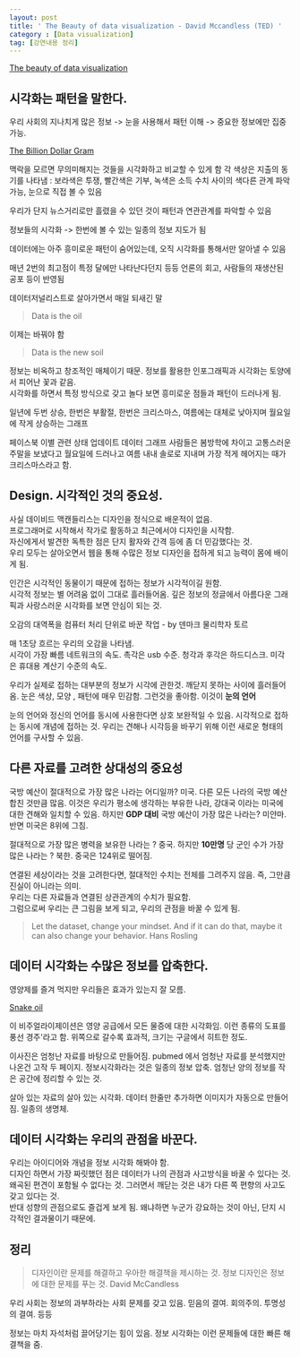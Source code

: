 ```yaml
---
layout: post
title: ' The Beauty of data visualization - David Mccandless (TED) '
category : [Data visualization]
tag: [강연내용 정리]
---
```



[The beauty of data visualization](https://www.ted.com/talks/david_mccandless_the_beauty_of_data_visualization/up-next)


## 시각화는 패턴을 말한다.   
 
우리 사회의 지나치게 많은 정보 -> 눈을 사용해서 패턴 이해 -> 중요한 정보에만 집중 가능. 
   
[The Billion Dollar Gram](https://infobeautiful4.s3.amazonaws.com/2009/08/2552_IIB_Billion-Dollar-Gram-2008.png)

맥락을 모르면 무의미해지는 것들을 시각화하고 비교할 수 있게 함
각 색상은 지출의 동기를 나타냄  : 보라색은 투쟁, 빨간색은 기부, 녹색은 소득
수치 사이의 색다른 관계 파악 가능, 눈으로 직접 볼 수 있음

우리가 단지 뉴스거리로만 흘렸을 수 있던 것이 패턴과 연관관계를 파악할 수 있음

정보들의 시각화 -> 한번에 볼 수 있는 일종의 정보 지도가 됨 

데이터에는 아주 흥미로운 패턴이 숨어있는데, 오직 시각화를 통해서만 알아낼 수 있음

매년 2번의 최고점이 특정 달에만 나타난다던지 등등 
언론의 회고, 사람들의 재생산된 공포 등이 반영됨 

데이터저널리스트로 살아가면서 매일 되새긴 말    

> Data is the oil
 
이제는 바꿔야 함   

> Data is the new soil

정보는 비옥하고 창조적인 매체이기 때문. 정보를 활용한 인포그래픽과 시각화는 토양에서 피어난 꽃과 같음.     
시각화를 하면서 특정 방식으로 갖고 놀다 보면 흥미로운 점들과 패턴이 드러나게 됨.   

일년에 두번 상승, 한번은 부활절, 한번은 크리스마스, 여름에는 대체로 낮아지며 월요일에 작게 상승하는 그래프

페이스북 이별 관련 상태 업데이트 데이터 그래프
사람들은 봄방학에 차이고 고통스러운 주말을 보냈다고 월요일에 드러나고 여름 내내 솔로로 지내며 가장 적게 헤어지는 때가 크리스마스라고 함.   

## Design. 시각적인 것의 중요성.
   
사실 데이비드 맥캔들리스는 디자인을 정식으로 배운적이 없음.    
프로그래머로 시작해서 작가로 활동하고 최근에서야 디자인을 시작함.    
자신에게서 발견한 독특한 점은 단지 활자와 간격 등에 좀 더 민감했다는 것.    
우리 모두는 살아오면서 웹을 통해 수많은 정보 디자인을 접하게 되고 능력이 몸에 배이게 됨.   

인간은 시각적인 동물이기 때문에 접하는 정보가 시각적이길 원함.     
시각적 정보는 별 어려움 없이 그대로 흘러들어옴. 깊은 정보의 정글에서 아름다운 그래픽과 사랑스러운 시각화를 보면 안심이 되는 것.       

오감의 대역폭을 컴퓨터 처리 단위로 바꾼 작업 - by 덴마크 물리학자 토르 

매 1초당 흐르는 우리의 오감을 나타냄.    
시각이 가장 빠름 네트워크의 속도. 촉각은 usb 수준. 청각과 후각은 하드디스크. 미각은 휴대용 계산기 수준의 속도. 
   
우리가 실제로 접하는 대부분의 정보가 시각에 관한것. 깨닫지 못하는 사이에 흘러들어옴. 
눈은 색상, 모양 , 패턴에 매우 민감함. 그런것을 좋아함. 이것이 **눈의 언어**

눈의 언어와 정신의 언어를 동시에 사용한다면 상호 보완적일 수 있음. 
시각적으로 접하는 동시에 개념에 접하는 것. 
우리는 견해나 시각등을 바꾸기 위해 이런 새로운 형태의 언어를 구사할 수 있음.    

## 다른 자료를 고려한 상대성의 중요성 

국방 예산이 절대적으로 가장 많은 나라는 어디일까? 미국. 다른 모든 나라의 국방 예산 합친 것만큼 많음.
이것은 우리가 평소에 생각하는 부유한 나라, 강대국 이라는 미국에 대한 견해와 일치할 수 있음. 
하지만 **GDP 대비** 국방 예산이 가장 많은 나라는? 미얀마. 반면 미국은 8위에 그침. 

절대적으로 가장 많은 병력을 보유한 나라는 ? 중국. 
하지만 **10만명** 당 군인 수가 가장 많은 나라는 ? 북한. 중국은 124위로 떨어짐. 

연결된 세상이라는 것을 고려한다면, 절대적인 수치는 전체를 그려주지 않음. 즉, 그만큼 진실이 아니라는 의미.   
우리는 다른 자료들과 연결된 상관관계의 수치가 필요함.   
그럼으로써 우리는 큰 그림을 보게 되고, 우리의 관점을 바꿀 수 있게 됨.


> Let the dataset, change your mindset.
> And if it can do that, maybe it can also change your behavior.
> Hans Rosling 
    
## 데이터 시각화는 수많은 정보를 압축한다.  

영양제를 즐겨 먹지만 우리들은 효과가 있는지 잘 모름.         

[Snake oil](https://informationisbeautiful.net/visualizations/snake-oil-scientific-evidence-for-nutritional-supplements-vizsweet/)

이 비주얼라이제이션은 영양 공급에서 모든 물증에 대한 시각화임. 이런 종류의 도표를 풍선 경주'라고 함.
위쪽으로 갈수록 효과적, 크기는 구글에서 히트한 정도.    

이사진은 엄청난 자료를 바탕으로 만들어짐. pubmed 에서 엄청난 자료를 분석했지만 나온건 고작 두 페이지.
정보시각화라는 것은 일종의 정보 압축. 엄청난 양의 정보를 작은 공간에 정리할 수 있는 것. 

살아 있는 자료의 살아 있는 시각화. 데이터 한줄만 추가하면 이미지가 자동으로 만들어짐. 일종의 생명체. 


## 데이터 시각화는 우리의 관점을 바꾼다.   
 
우리는 아이디어와 개념을 정보 시각화 해봐야 함.    
디자인 하면서 가장 짜릿했던 점은 데이터가 나의 관점과 사고방식을 바꿀 수 있다는 것.   
왜곡된 편견이 포함될 수 없다는 것. 그러면서 깨닫는 것은 내가 다른 쪽 편향의 사고도 갖고 있다는 것.      
반대 성향의 관점으로도 즐겁게 보게 됨. 왜냐하면 누군가 강요하는 것이 아닌, 단지 시각적인 결과물이기 때문에.     



## 정리

> 디자인이란 문제를 해결하고 우아한 해결책을 제시하는 것. 
> 정보 디자인은 정보에 대한 문제를 푸는 것. 
> David McCandless

우리 사회는 정보의 과부하라는 사회 문제를 갖고 있음. 믿음의 결여. 회의주의. 투명성의 결여. 등등

정보는 마치 자석처럼 끌어당기는 힘이 있음. 
정보 시각화는 이런 문제들에 대한 빠른 해결책을 줌.


































